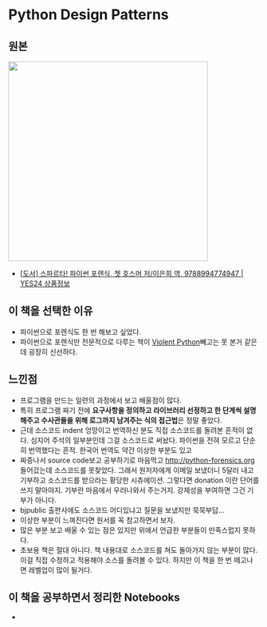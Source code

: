 # Python Design Patterns

## 원본

<img src="http://ecx.images-amazon.com/images/I/41SoW8DBTiL._SX399_BO1,204,203,200_.jpg" width=400px />

- [\[도서\] 스파르타! 파이썬 포렌식, 쳇 호스머 저/이은희 역, 9788994774947 | YES24 상품정보](http://www.yes24.com/24/goods/17406828?scode=032&OzSrank=1)

## 이 책을 선택한 이유

- 파이썬으로 포렌식도 한 번 해보고 싶었다.
- 파이썬으로 포렌식만 전문적으로 다루는 책이 [Violent Python](http://www.amazon.com/gp/product/1597499579/ref=as_li_ss_tl?ie=UTF8&camp=1789&creative=9325&creativeASIN=1597499579&linkCode=as2&tag=brettterpstra-20)빼고는 못 본거 같은데 굉장히 신선하다.

## 느낀점

- 프로그램을 만드는 일련의 과정에서 보고 배울점이 많다.
- 특히 프로그램 짜기 전에 **요구사항을 정의하고 라이브러리 선정하고 한 단계씩 설명해주고 수사관들을 위해 로그까지 남겨주는 식의 접근법**은 정말 좋았다.
- 근데 소스코드 indent 엉망이고 번역하신 분도 직접 소스코드를 돌려본 흔적이 없다. 심지어 주석의 일부분인데 그걸 소스코드로 써놨다. 파이썬을 전혀 모르고 단순히 번역했다는 흔적. 한국어 번역도 약간 이상한 부분도 있고
- 짜증나서 source code보고 공부하기로 마음먹고 http://python-forensics.org 들어갔는데 소스코드를 못찾았다. 그래서 원저자에게 이메일 보냈더니 5달러 내고 기부하고 소스코드를 받으라는 황당한 시츄에이션. 그렇다면 donation 이란 단어를 쓰지 말아야지. 기부란 마음에서 우러나와서 주는거지. 강제성을 부여하면 그건 기부가 아니다.
- bjpublic 출판사에도 소스코드 어디있냐고 질문을 보냈지만 묵묵부답...
- 이상한 부분이 느껴진다면 원서를 꼭 참고하면서 보자. 
- 많은 부분 보고 배울 수 있는 점은 있지만 위에서 언급한 부분들이 만족스럽지 못하다. 
- 초보용 책은 절대 아니다. 책 내용대로 소스코드를 쳐도 돌아가지 않는 부분이 많다. 이걸 직접 수정하고 적용해야 소스를 돌려볼 수 있다. 하지만 이 책을 한 번 떼고나면 레벨업이 많이 될거다.

## 이 책을 공부하면서 정리한 Notebooks

- []()